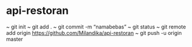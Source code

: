 # api-restoran
~ git init
~ git add .
~ git commit -m “namabebas”
~ git status 
~ git remote add origin https://github.com/Milandika/api-restoran
~ git push -u origin master
